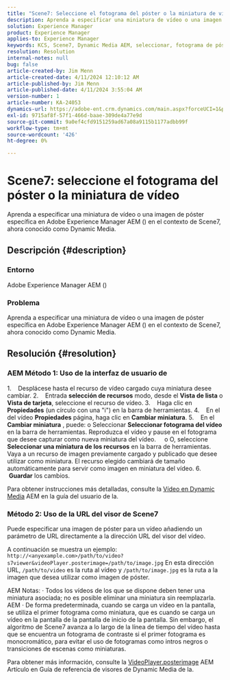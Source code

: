 ```yaml
---
title: "Scene7: Seleccione el fotograma del póster o la miniatura de vídeo"
description: Aprenda a especificar una miniatura de vídeo o una imagen de póster específica en Adobe Experience Manager AEM () en el contexto de Scene7, ahora conocido como Dynamic Media.
solution: Experience Manager
product: Experience Manager
applies-to: Experience Manager
keywords: KCS, Scene7, Dynamic Media AEM, seleccionar, fotograma de póster, miniatura de vídeo, Cómo,, Adobe Experience Manager, videoPlayer.posterimage=, VideoPlayer, posterimage
resolution: Resolution
internal-notes: null
bug: false
article-created-by: Jim Menn
article-created-date: 4/11/2024 12:10:12 AM
article-published-by: Jim Menn
article-published-date: 4/11/2024 3:55:04 AM
version-number: 1
article-number: KA-24053
dynamics-url: https://adobe-ent.crm.dynamics.com/main.aspx?forceUCI=1&pagetype=entityrecord&etn=knowledgearticle&id=fe2c2fd9-97f7-ee11-a1fe-6045bd006268
exl-id: 9715af8f-57f1-466d-baae-309de4a77e9d
source-git-commit: 9a0ef4cfd9151259ad67a08a9115b1177adbb99f
workflow-type: tm+mt
source-wordcount: '426'
ht-degree: 0%

---
```


# Scene7: seleccione el fotograma del póster o la miniatura de vídeo


Aprenda a especificar una miniatura de vídeo o una imagen de póster específica en Adobe Experience Manager AEM () en el contexto de Scene7, ahora conocido como Dynamic Media.

## Descripción {#description}


### Entorno

Adobe Experience Manager AEM ()

### Problema

Aprenda a especificar una miniatura de vídeo o una imagen de póster específica en Adobe Experience Manager AEM () en el contexto de Scene7, ahora conocido como Dynamic Media.


## Resolución {#resolution}


### AEM Método 1: Uso de la interfaz de usuario de

1.    Desplácese hasta el recurso de vídeo cargado cuya miniatura desee cambiar.
2.    Entrada <b>selección de recursos</b> modo, desde el <b>Vista de lista</b> o <b>Vista de tarjeta</b>, seleccione el recurso de vídeo.
3.    Haga clic en <b>Propiedades</b> (un círculo con una &quot;i&quot;) en la barra de herramientas.
4.    En el del vídeo <b>Propiedades</b> página, haga clic en <b>Cambiar miniatura</b>.
5.    En el <b>Cambiar miniatura</b> , puede: o Seleccionar <b>Seleccionar fotograma del vídeo</b> en la barra de herramientas. Reproduzca el vídeo y pause en el fotograma que desee capturar como nueva miniatura del vídeo.
    o O, seleccione <b>Seleccionar una miniatura de los recursos</b> en la barra de herramientas. Vaya a un recurso de imagen previamente cargado y publicado que desee utilizar como miniatura. El recurso elegido cambiará de tamaño automáticamente para servir como imagen en miniatura del vídeo.
6.    <b>Guardar</b> los cambios.

Para obtener instrucciones más detalladas, consulte la [Vídeo en Dynamic Media](https://experienceleague.adobe.com/en/docs/experience-manager-65/content/assets/dynamic/video) AEM en la guía del usuario de la.

### Método 2: Uso de la URL del visor de Scene7

Puede especificar una imagen de póster para un vídeo añadiendo un parámetro de URL directamente a la dirección URL del visor del vídeo.

A continuación se muestra un ejemplo:
`http://<anyexample.com>/path/to/video?s7viewer&videoPlayer.posterimage=/path/to/image.jpg`
En esta dirección URL, `/path/to/video` es la ruta al vídeo y `/path/to/image.jpg` es la ruta a la imagen que desea utilizar como imagen de póster.

AEM Notas: · Todos los vídeos de los que se dispone deben tener una miniatura asociada; no es posible eliminar una miniatura sin reemplazarla.
AEM · De forma predeterminada, cuando se carga un vídeo en la pantalla, se utiliza el primer fotograma como miniatura, que es cuando se carga un vídeo en la pantalla de la pantalla de inicio de la pantalla. Sin embargo, el algoritmo de Scene7 avanza a lo largo de la línea de tiempo del vídeo hasta que se encuentra un fotograma de contraste si el primer fotograma es monocromático, para evitar el uso de fotogramas como intros negros o transiciones de escenas como miniaturas.

Para obtener más información, consulte la [VideoPlayer.posterimage](https://experienceleague.adobe.com/en/docs/dynamic-media-developer-resources/library/viewers-aem-assets-dmc/video/command-reference-configuration-attributes-video/r-html5-video-viewer-conf-attrib-videoplayer-posterimage) AEM Artículo en Guía de referencia de visores de Dynamic Media de la.
